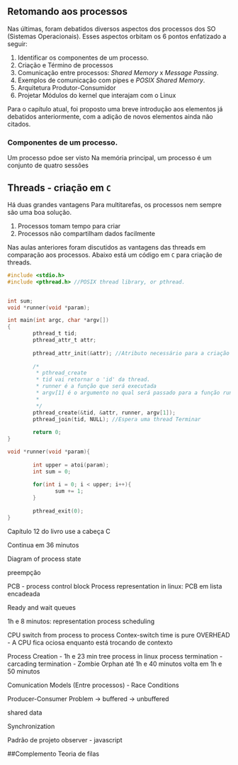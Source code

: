 ## Retomando aos processos

Nas últimas, foram debatidos diversos aspectos dos processos dos SO (Sistemas Operacionais). Esses aspectos orbitam os 6 pontos enfatizado a seguir:



1. Identificar os componentes de um processo.
2. Criação e Término de processos
3. Comunicação entre processos: *Shared Memory* x *Message Passing*.
4. Exemplos de comunicação com pipes e *POSIX Shared Memory*.
5. Arquitetura Produtor-Consumidor
6. Projetar Módulos do kernel que interajam com o Linux


Para o capítulo atual, foi proposto uma breve introdução aos elementos já debatidos anteriormente, com a adição de novos elementos ainda não citados.

### Componentes de um processo.

Um processo pdoe ser visto
Na memória principal, um processo é um conjunto de quatro sessões



## Threads - criação em `C`

Há duas grandes vantagens
Para multitarefas, os processos nem sempre são uma boa solução.
1. Processos tomam tempo para criar
2. Processos não compartilham dados facilmente


Nas aulas anteriores foram discutidos as vantagens das threads em comparação aos processos. Abaixo está um código em `C` para criação de threads.

```C
#include <stdio.h>
#include <pthread.h> //POSIX thread library, or pthread.


int sum;
void *runner(void *param);

int main(int argc, char *argv[])
{
        pthread_t tid;
        pthread_attr_t attr;
        
        pthread_attr_init(&attr); //Atributo necessário para a criação da thread
        
        /*
         * pthread_create
         * tid vai retornar o 'id' da thread. 
         * runner é a função que será executada
         * argv[1] é o argumento no qual será passado para a função runner
         *
         */
        pthread_create(&tid, &attr, runner, argv[1]); 
        pthread_join(tid, NULL); //Espera uma thread Terminar
        
        return 0;
}

void *runner(void *param){
        
        int upper = atoi(param);
        int sum = 0;
        
        for(int i = 0; i < upper; i++){
               sum += 1;
        }
        
        pthread_exit(0);
}
```

Capítulo 12 do livro use a cabeça C


Continua em 36 minutos


Diagram of process state

preempção


PCB - process control block
Process representation in linux: PCB em lista encadeada

Ready and wait queues

1h e 8 minutos: representation process scheduling

CPU switch from process to process
Contex-switch time is pure OVERHEAD - A CPU fica ociosa enquanto está trocando de contexto

Process Creation - 1h e 23 min
tree process in linux
process termination - carcading termination - Zombie Orphan
 até 1h e 40 minutos
 volta em 1h e 50 minutos
 
 Comunication Models (Entre processos) - Race Conditions
 
 Producer-Consumer Problem
 -> buffered
 -> unbuffered
 
 shared data
 
 Synchronization
 
 Padrão de projeto observer - javascript

##Complemento
Teoria de filas




